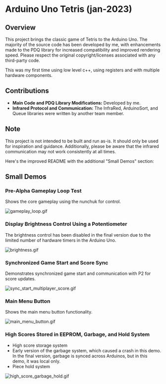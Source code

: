 # Arduino Uno Tetris (jan-2023)

## Overview

This project brings the classic game of Tetris to the Arduino Uno. The majority of the source code has been developed by
me, with enhancements made to the PDQ library for increased compatibility and improved rendering speed. Please respect
the original copyright/licenses associated with any third-party code.

This was my first time using low level c++, using registers and with multiple hardware components.

## Contributions

- **Main Code and PDQ Library Modifications:** Developed by me.
- **Infrared Protocol and Communication:** The InfraRed, ArduinoSort, and Queue libraries were written by another team
  member.

## Note

This project is not intended to be built and run as-is. It should only be used for inspiration and guidance.
Additionally, please be aware that the infrared communication may not work consistently at all times.

Here's the improved README with the additional "Small Demos" section:

## Small Demos

### Pre-Alpha Gameplay Loop Test
Shows the core gameplay using the nunchuk for control.

![gameplay_loop.gif](github_demo/gameplay_loop.gif)

### Display Brightness Control Using a Potentiometer
The brightness control has been disabled in the final version due to the limited number of hardware timers in the Arduino Uno.

![brightness.gif](github_demo/brightness.gif)

### Synchronized Game Start and Score Sync
Demonstrates synchronized game start and communication with P2 for score updates.

![sync_start_multiplayer_score.gif](github_demo/sync_start_multiplayer_score.gif)

### Main Menu Button
Shows the main menu button functionality.

![main_menu_button.gif](github_demo/main_menu_button.gif)

### High Scores Stored in EEPROM, Garbage, and Hold System
- High score storage system
- Early version of the garbage system, which caused a crash in this demo. In the final version, garbage is synced across Arduinos, but in this demo, it was local only.
- Piece hold system

![high_score_garbage_hold.gif](github_demo/high_score_garbage_hold.gif)
